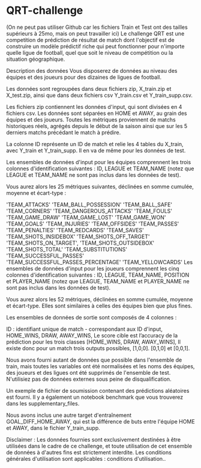 # QRT-challenge
(On ne peut pas utiliser Github car les fichiers Train et Test ont des tailles supérieurs à 25mo, mais on peut travailler ici) 
Le challenge QRT est une competition de prédiction de résultat de match dont l'objectif est de construire un modèle prédictif riche qui peut fonctionner pour n'importe quelle ligue de football, quel que soit le niveau de compétition ou la situation géographique.


Description des données
Vous disposerez de données au niveau des équipes et des joueurs pour des dizaines de ligues de football.

Les données sont regroupées dans deux fichiers zip, X_train.zip et X_test.zip, ainsi que dans deux fichiers csv Y_train.csv et Y_train_supp.csv.

Les fichiers zip contiennent les données d'input, qui sont divisées en 4 fichiers csv. Les données sont séparées en HOME et AWAY, au grain des équipes et des joueurs. Toutes les métriques proviennent de matchs historiques réels, agrégés depuis le début de la saison ainsi que sur les 5 derniers matchs précédant le match à prédire.

La colonne ID représente un ID de match et relie les 4 tables du X_train, avec Y_train et Y_train_supp. Il en va de même pour les données de test.

Les ensembles de données d'input pour les équipes comprennent les trois colonnes d'identification suivantes : ID, LEAGUE et TEAM_NAME (notez que LEAGUE et TEAM_NAME ne sont pas inclus dans les données de test).

Vous aurez alors les 25 métriques suivantes, déclinées en somme cumulée, moyenne et écart-type :

'TEAM_ATTACKS'
'TEAM_BALL_POSSESSION'
'TEAM_BALL_SAFE'
'TEAM_CORNERS'
'TEAM_DANGEROUS_ATTACKS'
'TEAM_FOULS'
'TEAM_GAME_DRAW'
'TEAM_GAME_LOST'
'TEAM_GAME_WON'
'TEAM_GOALS'
'TEAM_INJURIES'
'TEAM_OFFSIDES'
'TEAM_PASSES'
'TEAM_PENALTIES'
'TEAM_REDCARDS'
'TEAM_SAVES'
'TEAM_SHOTS_INSIDEBOX'
'TEAM_SHOTS_OFF_TARGET'
'TEAM_SHOTS_ON_TARGET',
'TEAM_SHOTS_OUTSIDEBOX'
'TEAM_SHOTS_TOTAL'
'TEAM_SUBSTITUTIONS'
'TEAM_SUCCESSFUL_PASSES'
'TEAM_SUCCESSFUL_PASSES_PERCENTAGE'
'TEAM_YELLOWCARDS'
Les ensembles de données d'input pour les joueurs comprennent les cinq colonnes d'identification suivantes : ID, LEAGUE, TEAM_NAME, POSITION et PLAYER_NAME (notez que LEAGUE, TEAM_NAME et PLAYER_NAME ne sont pas inclus dans les données de test).

Vous aurez alors les 52 métriques, déclinées en somme cumulée, moyenne et écart-type. Elles sont similaires à celles des équipes bien que plus fines.

Les ensembles de données de sortie sont composés de 4 colonnes :

ID : identifiant unique de match - correspondant aux ID d'input,
HOME_WINS,
DRAW,
AWAY_WINS,
Le score cible est l’accuracy de la prédiction pour les trois classes [HOME_WINS, DRAW, AWAY_WINS], Il existe donc pour un match trois outputs possibles, [1,0,0]. [0,1,0] et [0,0,1].

Nous avons fourni autant de données que possible dans l'ensemble de train, mais toutes les variables ont été normalisées et les noms des équipes, des joueurs et des ligues ont été supprimés de l'ensemble de test. N'utilisiez pas de données externes sous peine de disqualification.

Un exemple de fichier de soumission contenant des prédictions aléatoires est fourni. Il y a également un notebook benchmark que vous trouverez dans les supplementary_files.

Nous avons inclus une autre target d'entraînement GOAL_DIFF_HOME_AWAY, qui est la différence de buts entre l'équipe HOME et AWAY, dans le fichier Y_train_supp.

Disclaimer : Les données fournies sont exclusivement destinées à être utilisées dans le cadre de ce challenge, et toute utilisation de cet ensemble de données à d'autres fins est strictement interdite. Les conditions générales d'utilisation sont applicables : conditions d'utilisation..
